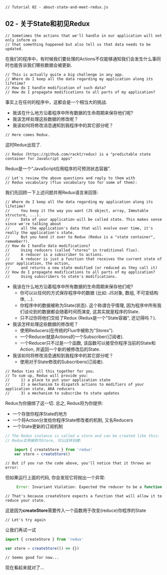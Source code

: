 ```
// Tutorial 02 - about-state-and-meet-redux.js
```

## 02 - 关于State和初见Redux

```
// Sometimes the actions that we'll handle in our application will not only inform us
// that something happened but also tell us that data needs to be updated.
```

在我们的程序中，有时候我们要处理的Actions不仅能够通知我们会发生什么事同时也能告诉我们哪些数据会被更新.

```
// This is actually quite a big challenge in any app.
// Where do I keep all the data regarding my application along its lifetime?
// How do I handle modification of such data?
// How do I propagate modifications to all parts of my application?
```
事实上在任何的程序中，这都会是一个相当大的挑战.
- 我该在什么地方沿着程序中所有数据的生命周期来保存他们呢?
- 我该怎样处理这些数据的修改呢？
- 我该如何将修改消息通知到我程序中的其它部分呢？

```
// Here comes Redux.
```
这时Redux出现了.

```
// Redux (https://github.com/rackt/redux) is a "predictable state container for JavaScript apps"
```
Redux是一个"JavaScript应用程序的可预测状态容器".

```
// Let's review the above questions and reply to them with
// Redux vocabulary (flux vocabulary too for some of them):
```
我们先回顾一下上述问题并用Redux语言来回答:

```
// Where do I keep all the data regarding my application along its lifetime?
//     You keep it the way you want (JS object, array, Immutable structure, ...).
//     Data of your application will be called state. This makes sense since we're talking about
//     all the application's data that will evolve over time, it's really the application's state.
//     But you hand it over to Redux (Redux is a "state container", remember?).
// How do I handle data modifications?
//     Using reducers (called "stores" in traditional flux).
//     A reducer is a subscriber to actions.
//     A reducer is just a function that receives the current state of your application, the action,
//     and returns a new state modified (or reduced as they call it)
// How do I propagate modifications to all parts of my application?
//     Using subscribers to state's modifications.
```
* 我该在什么地方沿着程序中所有数据的生命周期来保存他们呢?
  - 你可以以任何的方式保存程序中的数据 (比如: JS对象, 数组, 不可变结构体, ...).
  - 你程序中的数据被称为State(状态). 这个称谓合乎情理, 因为程序中所有我们谈论到的数据都会随着时间而演变, 这其实就是程序的State.
  - 只不过你将他们交给了Redux (Redux是一个"State容器", 还记得吗？).
* 我该怎样处理这些数据的修改呢？
  - 使用Reducers(在传统的Flux中被称为"Stores").
  - 一个Reducer就是Actions的一个Subscriber(订阅者).
  - 一个Reducer只不过是一个函数, 该函数可以接受你程序当前的State和Action, 并返回一个新的被修改后的State.
* 我该如何将修改消息通知到我程序中的其它部分呢？
  - 使用对于State修改的Subscribers(订阅者).

```
// Redux ties all this together for you.
// To sum up, Redux will provide you:
//     1) a place to put your application state
//     2) a mechanism to dispatch actions to modifiers of your application state, AKA reducers
//     3) a mechanism to subscribe to state updates
```
Redux为你捆绑了这一切. 总之, Redux将为你提供:
* 一个存放你程序State的地方
* 一个将Action分发给你程序State修改者的机制, 又名Reducers
* 一个State更新的订阅机制

```js
// The Redux instance is called a store and can be created like this:
// Redux实例被称为Store, 可以这样创建:

    import { createStore } from 'redux'
    var store = createStore()
```

```
// But if you run the code above, you'll notice that it throws an error:
```
但如果运行上面的代码, 你会发现它将抛出一个异常:
```js
     Error: Invariant Violation: Expected the reducer to be a function.
```

```
// That's because createStore expects a function that will allow it to reduce your state.
```
这是因为**createStore**需要传入一个函数用于改变(reduce)你程序的State

```
// Let's try again
```
让我们再试一试

```js
import { createStore } from 'redux'

var store = createStore(() => {})
```

```
// Seems good for now...
```
现在看起来就对了...

